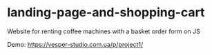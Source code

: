 # landing-page-and-shopping-cart
Website for renting coffee machines with a basket order form on JS

Demo: https://vesper-studio.com.ua/p/project1/
